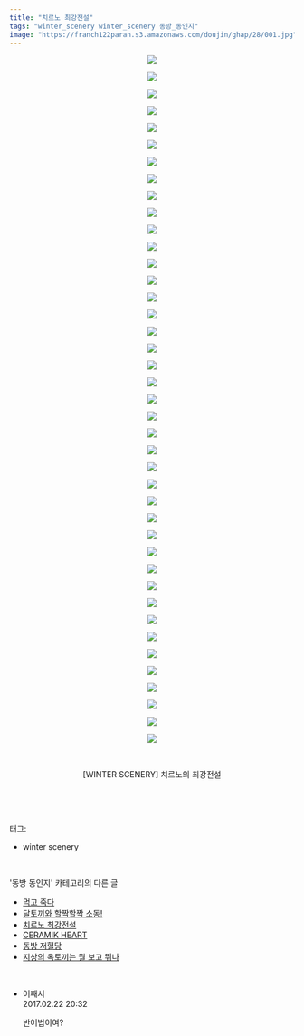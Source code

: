 ```yaml
---
title: "치르노 최강전설"
tags: "winter_scenery winter_scenery 동방_동인지"
image: "https://franch122paran.s3.amazonaws.com/doujin/ghap/28/001.jpg"
---
```

<div class="article">
<p style="text-align: center; clear: none; float: none;"><img src="{{ site.imgserver7 }}/ghap/28/001.jpg"/></p>
<p style="text-align: center; clear: none; float: none;"><img src="{{ site.imgserver7 }}/ghap/28/002.jpg"/></p>
<p style="text-align: center; clear: none; float: none;"><img src="{{ site.imgserver7 }}/ghap/28/003.jpg"/></p>
<p style="text-align: center; clear: none; float: none;"><img src="{{ site.imgserver7 }}/ghap/28/004.jpg"/></p>
<p style="text-align: center; clear: none; float: none;"><img src="{{ site.imgserver7 }}/ghap/28/005.jpg"/></p>
<p style="text-align: center; clear: none; float: none;"><img src="{{ site.imgserver7 }}/ghap/28/006.jpg"/></p>
<p style="text-align: center; clear: none; float: none;"><img src="{{ site.imgserver7 }}/ghap/28/007.jpg"/></p>
<p style="text-align: center; clear: none; float: none;"><img src="{{ site.imgserver7 }}/ghap/28/008.jpg"/></p>
<p style="text-align: center; clear: none; float: none;"><img src="{{ site.imgserver7 }}/ghap/28/009.jpg"/></p>
<p style="text-align: center; clear: none; float: none;"><img src="{{ site.imgserver7 }}/ghap/28/010.jpg"/></p>
<p style="text-align: center; clear: none; float: none;"><img src="{{ site.imgserver7 }}/ghap/28/011.jpg"/></p>
<p style="text-align: center; clear: none; float: none;"><img src="{{ site.imgserver7 }}/ghap/28/012.jpg"/></p>
<p style="text-align: center; clear: none; float: none;"><img src="{{ site.imgserver7 }}/ghap/28/013.jpg"/></p>
<p style="text-align: center; clear: none; float: none;"><img src="{{ site.imgserver7 }}/ghap/28/014.jpg"/></p>
<p style="text-align: center; clear: none; float: none;"><img src="{{ site.imgserver7 }}/ghap/28/015.jpg"/></p>
<p style="text-align: center; clear: none; float: none;"><img src="{{ site.imgserver7 }}/ghap/28/016.jpg"/></p>
<p style="text-align: center; clear: none; float: none;"><img src="{{ site.imgserver7 }}/ghap/28/017.jpg"/></p>
<p style="text-align: center; clear: none; float: none;"><img src="{{ site.imgserver7 }}/ghap/28/018.jpg"/></p>
<p style="text-align: center; clear: none; float: none;"><img src="{{ site.imgserver7 }}/ghap/28/019.jpg"/></p>
<p style="text-align: center; clear: none; float: none;"><img src="{{ site.imgserver7 }}/ghap/28/020.jpg"/></p>
<p style="text-align: center; clear: none; float: none;"><img src="{{ site.imgserver7 }}/ghap/28/021.jpg"/></p>
<p style="text-align: center; clear: none; float: none;"><img src="{{ site.imgserver7 }}/ghap/28/022.jpg"/></p>
<p style="text-align: center; clear: none; float: none;"><img src="{{ site.imgserver7 }}/ghap/28/023.jpg"/></p>
<p style="text-align: center; clear: none; float: none;"><img src="{{ site.imgserver7 }}/ghap/28/024.jpg"/></p>
<p style="text-align: center; clear: none; float: none;"><img src="{{ site.imgserver7 }}/ghap/28/025.jpg"/></p>
<p style="text-align: center; clear: none; float: none;"><img src="{{ site.imgserver7 }}/ghap/28/026.jpg"/></p>
<p style="text-align: center; clear: none; float: none;"><img src="{{ site.imgserver7 }}/ghap/28/027.jpg"/></p>
<p style="text-align: center; clear: none; float: none;"><img src="{{ site.imgserver7 }}/ghap/28/028.jpg"/></p>
<p style="text-align: center; clear: none; float: none;"><img src="{{ site.imgserver7 }}/ghap/28/029.jpg"/></p>
<p style="text-align: center; clear: none; float: none;"><img src="{{ site.imgserver7 }}/ghap/28/030.jpg"/></p>
<p style="text-align: center; clear: none; float: none;"><img src="{{ site.imgserver7 }}/ghap/28/031.jpg"/></p>
<p style="text-align: center; clear: none; float: none;"><img src="{{ site.imgserver7 }}/ghap/28/032.jpg"/></p>
<p style="text-align: center; clear: none; float: none;"><img src="{{ site.imgserver7 }}/ghap/28/033.jpg"/></p>
<p style="text-align: center; clear: none; float: none;"><img src="{{ site.imgserver7 }}/ghap/28/034.jpg"/></p>
<p style="text-align: center; clear: none; float: none;"><img src="{{ site.imgserver7 }}/ghap/28/035.jpg"/></p>
<p style="text-align: center; clear: none; float: none;"><img src="{{ site.imgserver7 }}/ghap/28/036.jpg"/></p>
<p style="text-align: center; clear: none; float: none;"><img src="{{ site.imgserver7 }}/ghap/28/037.jpg"/></p>
<p style="text-align: center; clear: none; float: none;"><img src="{{ site.imgserver7 }}/ghap/28/038.jpg"/></p>
<p style="text-align: center; clear: none; float: none;"><img src="{{ site.imgserver7 }}/ghap/28/039.jpg"/></p>
<p style="text-align: center; clear: none; float: none;"><img src="{{ site.imgserver7 }}/ghap/28/040.jpg"/></p>
<p style="text-align: center; clear: none; float: none;"><img src="{{ site.imgserver7 }}/ghap/28/041.jpg"/></p>
<p style="text-align: center; clear: none; float: none;"><br/></p>
<p style="text-align: center; clear: none; float: none;">[WINTER SCENERY] 치르노의 최강전설</p>
<p><br/></p>
</div><br/>
<div class="tagTrail">
<p>태그: </p>
<ul>
<li>winter scenery</li>
</ul>
</div><br/>
<div class="another">
<p>'동방 동인지' 카테고리의 다른 글</p>
<ul>
<li><a href="/ghap_30">먹고 죽다</a></li>
<li><a href="/ghap_29">달토끼와 할짝할짝 소동!</a></li>
<li><a href="/ghap_28">치르노 최강전설</a></li>
<li><a href="/ghap_27">CERAMIK HEART</a></li>
<li><a href="/ghap_26">동방 저혈당</a></li>
<li><a href="/ghap_25">지상의 옥토끼는 뭘 보고 뛰나</a></li>
</ul>
</div><br/>
<div class="cb_module cb_fluid">
<div class="cb_wrt cb_profile">
<div class="comment">
<ul>
<li class="cb_thumb_off" id="comment14922390">
<div class="cb_comment_area">
<div class="cb_info_area">
<div class="cb_section">
<span class="cb_nick_name">어째서</span>
</div>
<div class="cb_section">
<span class="cb_date">2017.02.22 20:32 </span>
</div>
</div>
<div class="cb_dsc_comment">
<p class="cb_dsc">
											반어법이여?
										</p>
</div>
</div></li>
</ul>
</div>
</div><!-- commentList close -->
</div><br/>

